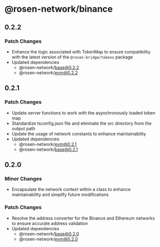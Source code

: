 # @rosen-network/binance

## 0.2.2

### Patch Changes

- Enhance the logic associated with TokenMap to ensure compatibility with the latest version of the `@rosen-bridge/tokens` package
- Updated dependencies
  - @rosen-network/base@0.2.2
  - @rosen-network/evm@0.2.2

## 0.2.1

### Patch Changes

- Update server functions to work with the asynchronously loaded token map
- Standardize tsconfig.json file and eliminate the src directory from the output path
- Update the usage of network constants to enhance maintainability
- Updated dependencies
  - @rosen-network/evm@0.2.1
  - @rosen-network/base@0.2.1

## 0.2.0

### Minor Changes

- Encapsulate the network context within a class to enhance maintainability and simplify future modifications

### Patch Changes

- Resolve the address converter for the Binance and Ethereum networks to ensure accurate address validation
- Updated dependencies
  - @rosen-network/base@0.2.0
  - @rosen-network/evm@0.2.0
